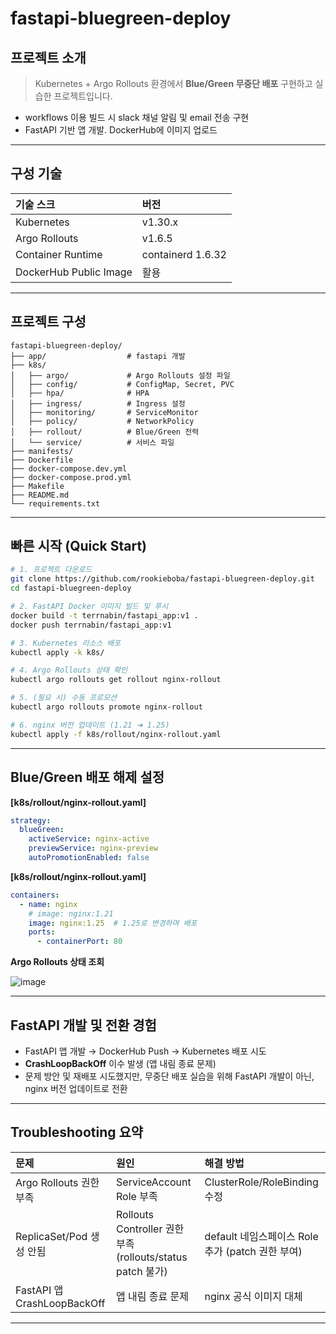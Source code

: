 # fastapi-bluegreen-deploy

## 프로젝트 소개
> Kubernetes + Argo Rollouts 환경에서 **Blue/Green 무중단 배포** 구현하고 실습한 프로젝트입니다.

- workflows 이용 빌드 시 slack 채널 알림 및 email 전송 구현
- FastAPI 기반 앱 개발. DockerHub에 이미지 업로드

---

## 구성 기술

| 기술 스크 | 버전 |
|:----------|:----|
| Kubernetes | v1.30.x |
| Argo Rollouts | v1.6.5 |
| Container Runtime | containerd 1.6.32 |
| DockerHub Public Image | 활용 |

---

## 프로젝트 구성
```
fastapi-bluegreen-deploy/
├── app/                  # fastapi 개발
├── k8s/
│   ├── argo/             # Argo Rollouts 설정 파일
│   ├── config/           # ConfigMap, Secret, PVC
│   ├── hpa/              # HPA
│   ├── ingress/          # Ingress 설정
│   ├── monitoring/       # ServiceMonitor
│   ├── policy/           # NetworkPolicy
│   ├── rollout/          # Blue/Green 전력
│   └── service/          # 서비스 파일
├── manifests/
├── Dockerfile
├── docker-compose.dev.yml
├── docker-compose.prod.yml
├── Makefile
├── README.md
└── requirements.txt
```

---

## 빠른 시작 (Quick Start)

```bash
# 1. 프로젝트 다운로드
git clone https://github.com/rookieboba/fastapi-bluegreen-deploy.git
cd fastapi-bluegreen-deploy

# 2. FastAPI Docker 이미지 빌드 및 푸시
docker build -t terrnabin/fastapi_app:v1 .
docker push terrnabin/fastapi_app:v1

# 3. Kubernetes 리소스 배포
kubectl apply -k k8s/

# 4. Argo Rollouts 상태 확인
kubectl argo rollouts get rollout nginx-rollout

# 5. (필요 시) 수동 프로모션
kubectl argo rollouts promote nginx-rollout

# 6. nginx 버전 업데이트 (1.21 ➔ 1.25)
kubectl apply -f k8s/rollout/nginx-rollout.yaml
```

---

## Blue/Green 배포 해제 설정

**[k8s/rollout/nginx-rollout.yaml]**
```yaml
strategy:
  blueGreen:
    activeService: nginx-active
    previewService: nginx-preview
    autoPromotionEnabled: false
```

**[k8s/rollout/nginx-rollout.yaml]**
```yaml
containers:
  - name: nginx
    # image: nginx:1.21
    image: nginx:1.25  # 1.25로 변경하며 배포
    ports:
      - containerPort: 80
```

**Argo Rollouts 상태 조회**

![image](https://github.com/user-attachments/assets/706c4f87-be43-497f-bf7a-02b548c15164)


---

## FastAPI 개발 및 전환 경험

- FastAPI 앱 개발 → DockerHub Push → Kubernetes 배포 시도
- **CrashLoopBackOff** 이수 발생 (앱 내림 종료 문제)
- 문제 방안 및 재배포 시도했지만, 무중단 배포 실습을 위해 FastAPI 개발이 아닌,  nginx 버전 업데이트로 전환

---

## Troubleshooting 요약

| 문제 | 원인 | 해결 방법 |
|:-----|:-----|:-----------|
| Argo Rollouts 권한 부족 | ServiceAccount Role 부족 | ClusterRole/RoleBinding 수정 |
| ReplicaSet/Pod 생성 안됨 | Rollouts Controller 권한 부족 (rollouts/status patch 불가) | default 네임스페이스 Role 추가 (patch 권한 부여) |
| FastAPI 앱 CrashLoopBackOff | 앱 내림 종료 문제 | nginx 공식 이미지 대체 |

---



